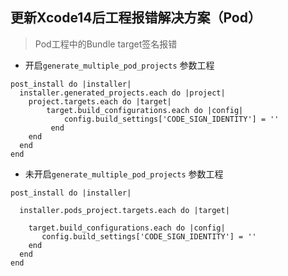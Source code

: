 ## 更新Xcode14后工程报错解决方案（Pod）

> Pod工程中的Bundle target签名报错

- 开启`generate_multiple_pod_projects` 参数工程

```
post_install do |installer|
  installer.generated_projects.each do |project|
    project.targets.each do |target|
        target.build_configurations.each do |config|
            config.build_settings['CODE_SIGN_IDENTITY'] = ''
         end
    end
  end
end

```

- 未开启`generate_multiple_pod_projects` 参数工程

```
post_install do |installer|

  installer.pods_project.targets.each do |target|

    target.build_configurations.each do |config|
       config.build_settings['CODE_SIGN_IDENTITY'] = ''
    end
  end
end

```
